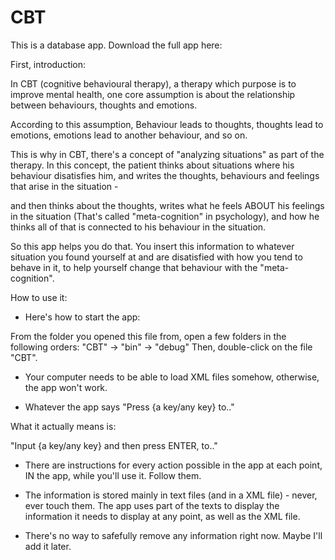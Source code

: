 # CBT
This is a database app. Download the full app here:

First, introduction:

In CBT (cognitive behavioural therapy),
a therapy which purpose is to improve mental health,
one core assumption is about the relationship between behaviours, thoughts and emotions.

According to this assumption,
Behaviour leads to thoughts, thoughts lead to emotions, emotions lead to another behaviour, and so on.

This is why in CBT, there's a concept of "analyzing situations" as part of the therapy.
In this concept, the patient thinks about situations where his behaviour disatisfies him,
and writes the thoughts, behaviours and feelings that arise in the situation - 

and then thinks about the thoughts, writes what he feels ABOUT his feelings in the situation
(That's called "meta-cognition" in psychology),
and how he thinks all of that is connected to his behaviour in the situation.

So this app helps you do that. You insert this information to whatever situation
you found yourself at and are disatisfied with how you tend to behave in it,
to help yourself change that behaviour with the "meta-cognition".

How to use it:

- Here's how to start the app:

From the folder you opened this file from,
open a few folders in the following orders:
"CBT" -> "bin" -> "debug"
Then, double-click on the file "CBT".

- Your computer needs to be able to load XML files somehow,
otherwise, the app won't work.

- Whatever the app says "Press {a key/any key} to.."

What it actually means is:

"Input {a key/any key} and then press ENTER, to.."

- There are instructions for every action possible in the app
at each point, IN the app, while you'll use it. Follow them.

- The information is stored mainly in text files (and in a XML file) - 
never, ever touch them. The app uses part of the texts to display the information
it needs to display at any point, as well as the XML file.

- There's no way to safefully remove any information right now.
Maybe I'll add it later.
